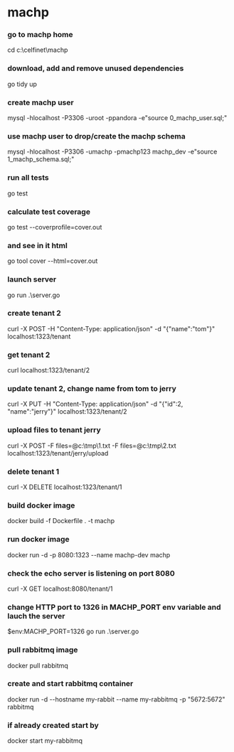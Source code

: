 # machp

### go to machp home
cd c:\celfinet\machp

### download, add and remove unused dependencies
go tidy up

### create machp user
mysql -hlocalhost -P3306 -uroot -ppandora -e"source 0_machp_user.sql;"

### use machp user to drop/create the machp schema
mysql -hlocalhost -P3306 -umachp -pmachp123 machp_dev -e"source 1_machp_schema.sql;"

### run all tests
go test

### calculate test coverage
go test --coverprofile=cover.out

### and see in it html
go tool cover --html=cover.out 

### launch server
go run .\server.go

### create tenant 2
curl -X POST -H "Content-Type: application/json" -d "{\"name\":\"tom\"}" localhost:1323/tenant

### get tenant 2
curl localhost:1323/tenant/2

### update tenant 2, change name from tom to jerry
curl -X PUT -H "Content-Type: application/json" -d "{\"id\":2, \"name\":\"jerry\"}" localhost:1323/tenant/2

### upload files to tenant jerry
curl -X POST -F files=@c:\tmp\1.txt -F files=@c:\tmp\2.txt localhost:1323/tenant/jerry/upload

### delete tenant 1
curl -X DELETE localhost:1323/tenant/1

### build docker image
docker build -f Dockerfile . -t machp

### run docker image
docker run -d -p 8080:1323 --name machp-dev machp

### check the echo server is listening on port 8080
curl -X GET localhost:8080/tenant/1

### change HTTP port to 1326 in MACHP_PORT env variable and lauch the server
$env:MACHP_PORT=1326
go run .\server.go

### pull rabbitmq image
docker pull rabbitmq

### create and start rabbitmq container
docker run -d --hostname my-rabbit --name my-rabbitmq -p "5672:5672" rabbitmq

### if already created start by
docker start my-rabbitmq
